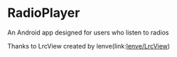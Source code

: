 # RadioPlayer
An Android app designed for users who listen to radios

Thanks to LrcView created by lenve(link:[lenve/LrcView](https://github.com/lenve/LrcView))